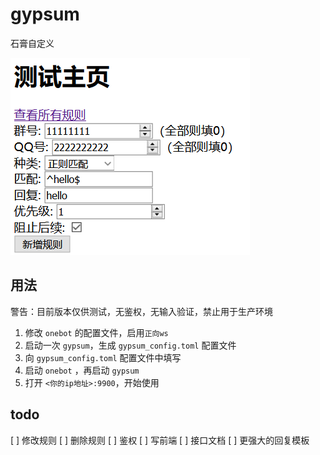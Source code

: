 # gypsum

石膏自定义

![预览图](./imgs/preview.png)

## 用法

警告：目前版本仅供测试，无鉴权，无输入验证，禁止用于生产环境

1. 修改 `onebot` 的配置文件，启用`正向ws`
1. 启动一次 `gypsum`，生成 `gypsum_config.toml` 配置文件
1. 向 `gypsum_config.toml` 配置文件中填写
1. 启动 `onebot` ，再启动 `gypsum`
1. 打开 `<你的ip地址>:9900`，开始使用

## todo

[ ] 修改规则
[ ] 删除规则
[ ] 鉴权
[ ] 写前端
[ ] 接口文档
[ ] 更强大的回复模板
